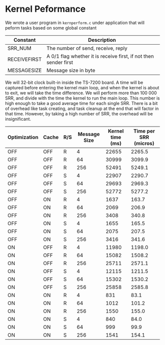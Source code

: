 # Kernel Peformance 

We wrote a user program in `kernperform.c` under application that will peform tasks based on some global constant

| Constant | Description |
| ------ | ------ |
| SRR_NUM | The number of send, receive, reply |
| RECEIVEFIRST | A 0/1 flag whether it is receive first, if not then sender first  |
| MESSAGESIZE | Message size in byte  |

We will 32-bit clock built-in inside the TS-7200 board. A time will be captured before entering the kernel main loop, and when the kernel is about to exit, we will take the time difference. We will perform more than 100 000 SRR, and divide with the time the kernel to run the main loop. This number is high enough to take a good average time for each single SRR. There is a bit of overhead like task creating, and task cleanup at the end that will factor in that time. However, by taking a high number of SRR, the overhead will be insignificant.

| Optimization | Cache | R/S | Message Size | Kernel time (ms) | Time per SRR (micros)
| ------------ | ----  | --- | ------------ | -----------      |  ----
| OFF          |   OFF  | R  | 4 | 22655 | 2265.5
| OFF          |   OFF  | R  | 64 | 30999 | 3099.9
| OFF          |   OFF  | R  | 256 | 52491 | 5249.1
| OFF          |   OFF  | S  | 4 | 22907 | 2290.7
| OFF          |   OFF  | S  | 64 | 29693 | 2969.3
| OFF          |   OFF  | S  | 256 | 52772 | 5277.2
| OFF          |   ON  | R  | 4 | 1637 | 163.7
| OFF          |   ON  | R  | 64 | 2069 | 206.9
| OFF          |   ON  | R  | 256 | 3408 | 340.8
| OFF          |   ON  | S  | 4 | 1655 | 165.5
| OFF          |   ON  | S  | 64 | 2075 | 207.5
| OFF          |   ON  | S  | 256 | 3416 | 341.6
| ON          |   OFF  | R  | 4 | 11980 | 1198.0
| ON          |   OFF  | R  | 64 | 15082 | 1508.2
| ON          |   OFF  | R  | 256 | 25711 | 2571.1
| ON          |   OFF  | S  | 4 | 12115 | 1211.5
| ON          |   OFF  | S  | 64 | 15302 | 1530.2
| ON          |   OFF  | S  | 256 | 25858 | 2585.8
| ON          |   ON  | R  | 4 | 831 | 83.1
| ON          |   ON  | R  | 64 | 1012 | 101.2
| ON          |   ON  | R  | 256 | 1550 | 155.0
| ON          |   ON  | S  | 4 | 840 | 84.0
| ON          |   ON  | S  | 64 | 999 | 99.9
| ON          |   ON  | S  | 256 | 1541 | 154.1
